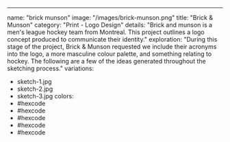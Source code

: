 ---
name: "brick munson"
image: "/images/brick-munson.png"
title: "Brick & Munson"
category: "Print - Logo Design"
details: "Brick and munson is a men's league hockey team from Montreal. This project outlines a logo concept produced to communicate their identity."
exploration: "During this stage of the project, Brick & Munson requested we include their acronyms into the logo, a more masculine colour palette, and something relating to hockey. The following are a few of the ideas generated throughout the sketching process."
variations:
  - sketch-1.jpg
  - sketch-2.jpg
  - sketch-3.jpg
colors:
  - #hexcode
  - #hexcode
  - #hexcode
  - #hexcode
  - #hexcode
